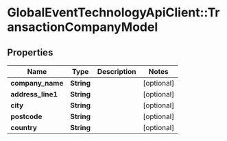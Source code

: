 # GlobalEventTechnologyApiClient::TransactionCompanyModel

## Properties
Name | Type | Description | Notes
------------ | ------------- | ------------- | -------------
**company_name** | **String** |  | [optional] 
**address_line1** | **String** |  | [optional] 
**city** | **String** |  | [optional] 
**postcode** | **String** |  | [optional] 
**country** | **String** |  | [optional] 

